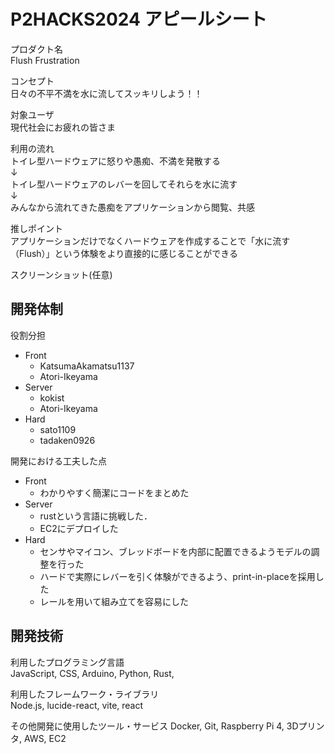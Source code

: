 # P2HACKS2024 アピールシート 

プロダクト名  
Flush Frustration

コンセプト  
日々の不平不満を水に流してスッキリしよう！！

対象ユーザ  
現代社会にお疲れの皆さま

利用の流れ  
トイレ型ハードウェアに怒りや愚痴、不満を発散する  
↓  
トイレ型ハードウェアのレバーを回してそれらを水に流す  
↓  
みんなから流れてきた愚痴をアプリケーションから閲覧、共感  

推しポイント  
アプリケーションだけでなくハードウェアを作成することで「水に流す（Flush）」という体験をより直接的に感じることができる

スクリーンショット(任意)  

## 開発体制  

役割分担  
- Front  
  - KatsumaAkamatsu1137  
  - Atori-Ikeyama  
- Server
  - kokist  
  - Atori-Ikeyama  
- Hard  
  - sato1109  
  - tadaken0926  

開発における工夫した点  
- Front  
  - わかりやすく簡潔にコードをまとめた  
- Server  
  - rustという言語に挑戦した．
  - EC2にデプロイした
- Hard  
  - センサやマイコン、ブレッドボードを内部に配置できるようモデルの調整を行った
  - ハードで実際にレバーを引く体験ができるよう、print-in-placeを採用した
  - レールを用いて組み立てを容易にした

## 開発技術 

利用したプログラミング言語  
JavaScript, CSS, Arduino, Python, Rust, 

利用したフレームワーク・ライブラリ  
Node.js, lucide-react, vite, react

その他開発に使用したツール・サービス
Docker, Git, Raspberry Pi 4, 3Dプリンタ, AWS, EC2
